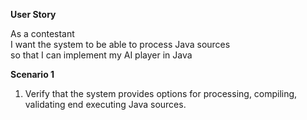 **User Story**

As a contestant<br />
I want the system to be able to process Java sources<br />
so that I can implement my AI player in Java<br />

**Scenario 1**

  1. Verify that the system provides options for processing, compiling, validating end executing Java sources.
